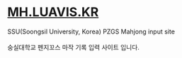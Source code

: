 [MH.LUAVIS.KR](http://mh.luavis.kr)
============

SSU(Soongsil University, Korea) PZGS Mahjong input site<br><br>
숭실대학교 펜지꼬스 마작 기록 입력 사이트 입니다.